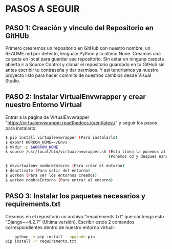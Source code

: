 # PASOS A SEGUIR

## PASO 1: Creación y vinculo del Repositorio en GitHUb

Primero crearemos un repositorio en GitHub con nuestro nombre, un README.md por defecto, lenguaje Python y lo último None.
Creamos una carpeta en local para guardar ese repositorio.
Sin estar en ninguna carpeta abierta ir a Source Control y clonar el repositorio guardado en tu GitHub sin antes escribir tu contraseña y dar permisos.
Y así tendriamos ya nuestro proyecto listo para hacer commits de nuestros cambios desde Visual Studio.

## PASO 2: Instalar VirtualEnvwrapper y crear nuestro Entorno Virtual

Entrar a la página de VirtualEnvwrapper "https://virtualenvwrapper.readthedocs.io/en/latest/" y seguir los pasos para instalarlo:

```bash
$ pip install virtualenvwrapper (Para instalarlo)
$ export WORKON_HOME=~/Envs 
$ mkdir -p $WORKON_HOME
$ source /usr/local/bin/virtualenvwrapper.sh (Esta línea la ponemos al final del archivo que ejecuta para no tener que ponerlo cada vez que entramos)
                                             (Ponemos cd y despues nano .bashrc, y dentro del archivo lo añadimos al final)

$ mkvirtualenv nombreEntorno (Para crear el entorno)
$ deactivate (Para salir del entorno)
$ workon (Para ver los entornos creados)
$ workon nombreEntorno (Para entrar al entorno)
```

## PASO 3: Instalar los paquetes necesarios y requirements.txt

Creamos en el repositorio un archivo "requirements.txt" que contenga esto "Django~=4.2.7" (Ultima versión).
Escribir estos 2 comandos correspondientes dentro de nuestro entorno virtual:

```bash
    python -m pip install --upgrade pip
pip install -r requirements.txt
```
